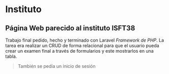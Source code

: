 # Instituto
## Página Web parecido al instituto ISFT38
Trabajo final pedido, hecho y terminado con Laravel *Framework de PHP*. La tarea era realizar un CRUD de forma relacional para que el usuario pueda crear un examen final a través de formularios y este mostrarlos en una tabla.
> También se pedía un inicio de sesión
